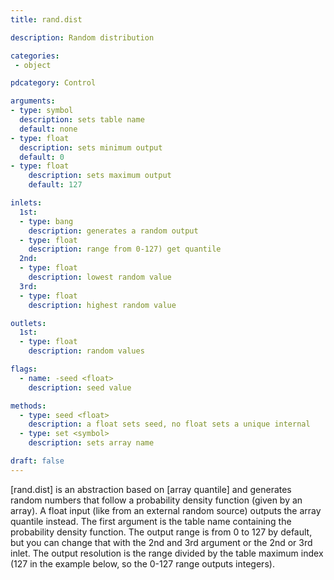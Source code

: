 ```yaml
---
title: rand.dist

description: Random distribution 

categories:
 - object

pdcategory: Control

arguments:
- type: symbol
  description: sets table name
  default: none
- type: float
  description: sets minimum output 
  default: 0
- type: float
    description: sets maximum output
    default: 127

inlets:
  1st:
  - type: bang
    description: generates a random output
  - type: float
    description: range from 0-127) get quantile
  2nd:
  - type: float
    description: lowest random value
  3rd:
  - type: float
    description: highest random value

outlets:
  1st:
  - type: float
    description: random values

flags:
  - name: -seed <float> 
    description: seed value

methods:
  - type: seed <float>
    description: a float sets seed, no float sets a unique internal
  - type: set <symbol> 
    description: sets array name

draft: false
---
```


[rand.dist] is an abstraction based on [array quantile] and generates random numbers that follow a probability density function (given by an array). A float input (like from an external random source) outputs the array quantile instead. The first argument is the table name containing the probability density function. The output range is from 0 to 127 by default, but you can change that with the 2nd and 3rd argument or the 2nd or 3rd inlet. The output resolution is the range divided by the table maximum index (127 in the example below, so the 0-127 range outputs integers).